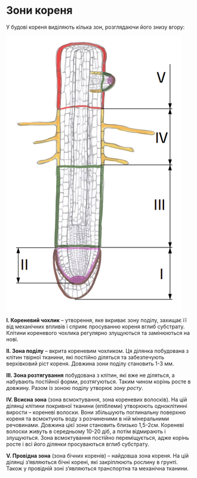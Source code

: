 
# Зони кореня
У будовi кореня видiляють кiлька зон, розглядаючи його знизу вгору:

<img src="zony.png" alt="Зони корення" align="middle"/>

**I. Кореневий чохлик** – утворення, яке вкриває зону поділу, захищає її вiд механiчних впливiв i сприяє просуванню кореня вглиб субстрату. Клiтини кореневого чохлика регулярно злущуються та замiнюються на новi.

**II. Зона подiлу** – вкрита кореневим чохликом. Ця дiлянка побудована з клiтин твiрної тканини, якi постiйно дiляться та забезпечують верхiвковий рiст кореня. Довжина зони подiлу становить 1-3 мм.

**III. Зона розтягування** побудована з клiтин, якi вже не дiляться, а набувають постiйної форми, розтягуються. Таким чином корiнь росте в довжину. Разом iз
зоною подiлу утворює *зону росту*.

**IV. Всисна зона** (зона всмоктування, зона кореневих волоскiв). На цiй дiлянцi клiтини покривної тканини (епiблеми) утворюють одноклiтиннi вирости – кореневi волоски. Вони збiльшують поглинальну поверхню кореня та всмоктують воду з розчиненими в нiй мiнеральними речовинами. Довжина цiєї зони становить близько 1,5-2см. Кореневi волоски живуть в середньому 10-20 дiб, а потiм вiдмирають i злущуються. Зона всмоктування постiйно перемiщується, адже корiнь росте i всi його дiлянки просуваються вглиб субстрату.

**V. Провiдна зона** (зона бiчних коренiв) – найдовша зона кореня. На цiй дiлянцi з’являються бiчнi коренi, якi закрiплюють рослину в грунтi. Також у провiднiй зонi з’являються транспортна та механiчна тканини.

